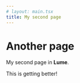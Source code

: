 ```yaml
---
# layout: main.tsx
title: My second page
---
```

# Another page

My second page in **Lume**.

This is getting better!